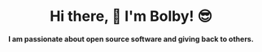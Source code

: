 <h1 align="center">Hi there, 👋 I'm Bolby! 😎</h1>

<h4 align="center">I am passionate about open source software and giving back to others.</h4>

